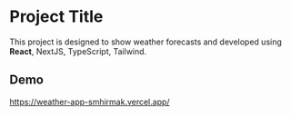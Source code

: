 # Project Title

This project is designed to show weather forecasts and developed using <b>React</b>, NextJS, TypeScript, Tailwind.

## Demo

https://weather-app-smhirmak.vercel.app/
